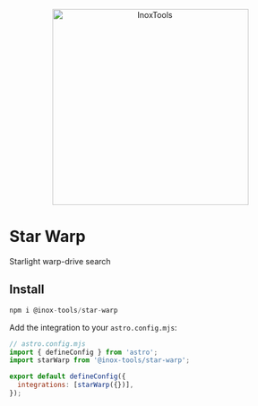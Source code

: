 <p align="center">
    <img alt="InoxTools" width="350px" src="https://github.com/Fryuni/inox-tools/blob/main/assets/shield.png?raw=true"/>
</p>

# Star Warp

Starlight warp-drive search

## Install

```js
npm i @inox-tools/star-warp
```

Add the integration to your `astro.config.mjs`:

```js
// astro.config.mjs
import { defineConfig } from 'astro';
import starWarp from '@inox-tools/star-warp';

export default defineConfig({
  integrations: [starWarp({})],
});
```
